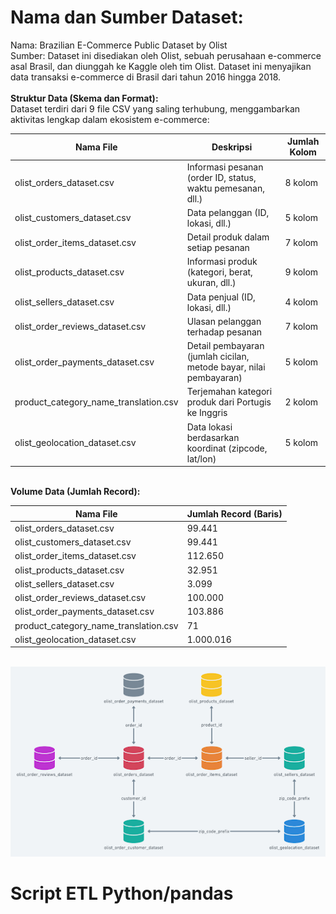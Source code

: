 # Nama dan Sumber Dataset:
Nama: Brazilian E-Commerce Public Dataset by Olist <br>
Sumber: Dataset ini disediakan oleh Olist, sebuah perusahaan e-commerce asal Brasil, dan diunggah ke Kaggle oleh tim Olist. Dataset ini menyajikan data transaksi e-commerce di Brasil dari tahun 2016 hingga 2018. <br><br>
<b>Struktur Data (Skema dan Format):</b> <br>
Dataset terdiri dari 9 file CSV yang saling terhubung, menggambarkan aktivitas lengkap dalam ekosistem e-commerce: <br>

| Nama File                            | Deskripsi                                                         | Jumlah Kolom |
|-------------------------------------|-------------------------------------------------------------------|--------------|
| olist_orders_dataset.csv            | Informasi pesanan (order ID, status, waktu pemesanan, dll.)       | 8 kolom      |
| olist_customers_dataset.csv         | Data pelanggan (ID, lokasi, dll.)                                 | 5 kolom      |
| olist_order_items_dataset.csv       | Detail produk dalam setiap pesanan                                | 7 kolom      |
| olist_products_dataset.csv          | Informasi produk (kategori, berat, ukuran, dll.)                  | 9 kolom      |
| olist_sellers_dataset.csv           | Data penjual (ID, lokasi, dll.)                                   | 4 kolom      |
| olist_order_reviews_dataset.csv     | Ulasan pelanggan terhadap pesanan                                 | 7 kolom      |
| olist_order_payments_dataset.csv    | Detail pembayaran (jumlah cicilan, metode bayar, nilai pembayaran)| 5 kolom      |
| product_category_name_translation.csv | Terjemahan kategori produk dari Portugis ke Inggris              | 2 kolom      |
| olist_geolocation_dataset.csv       | Data lokasi berdasarkan koordinat (zipcode, lat/lon)              | 5 kolom      |
<br>
<b>Volume Data (Jumlah Record):</b><br>

| Nama File                            | Jumlah Record (Baris) |
|-------------------------------------|------------------------|
| olist_orders_dataset.csv            | 99.441                |
| olist_customers_dataset.csv         | 99.441                |
| olist_order_items_dataset.csv       | 112.650               |
| olist_products_dataset.csv          | 32.951                |
| olist_sellers_dataset.csv           | 3.099                 |
| olist_order_reviews_dataset.csv     | 100.000               |
| olist_order_payments_dataset.csv    | 103.886               |
| product_category_name_translation.csv | 71                  |
| olist_geolocation_dataset.csv       | 1.000.016             |
<br>
<img src="data-relation.png" alt="Relasi data" width="auto"/>

# Script ETL Python/pandas
